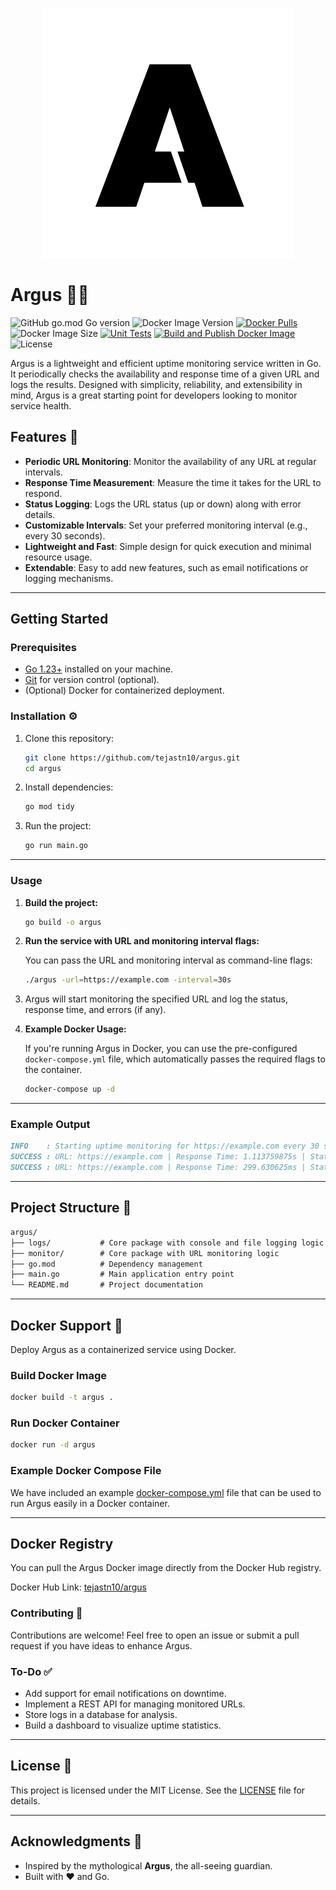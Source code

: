 <p align="center">
  <img src="logo.svg" alt="Logo">
</p>

# Argus 🕵️‍♂️

![GitHub go.mod Go version](https://img.shields.io/github/go-mod/go-version/tejastn10/argus?logo=go)
![Docker Image Version](https://img.shields.io/docker/v/tejastn10/argus?logo=docker)
[![Docker Pulls](https://img.shields.io/docker/pulls/tejastn10/argus?logo=docker)](https://hub.docker.com/r/tejastn10/argus)
![Docker Image Size](https://img.shields.io/docker/image-size/tejastn10/argus?logo=docker)
[![Unit Tests](https://github.com/tejastn10/argus/actions/workflows/unit-test.yml/badge.svg?logo=github)](https://github.com/tejastn10/argus/actions/workflows/unit-test.yml)
[![Build and Publish Docker Image](https://github.com/tejastn10/argus/actions/workflows/docker-image.yml/badge.svg?logo=github)](https://github.com/tejastn10/argus/actions/workflows/docker-image.yml)
![License](https://img.shields.io/badge/License-MIT-yellow?logo=open-source-initiative&logoColor=white)

Argus is a lightweight and efficient uptime monitoring service written in Go. It periodically checks the availability and response time of a given URL and logs the results. Designed with simplicity, reliability, and extensibility in mind, Argus is a great starting point for developers looking to monitor service health.

## Features 🌟

- **Periodic URL Monitoring**: Monitor the availability of any URL at regular intervals.
- **Response Time Measurement**: Measure the time it takes for the URL to respond.
- **Status Logging**: Logs the URL status (up or down) along with error details.
- **Customizable Intervals**: Set your preferred monitoring interval (e.g., every 30 seconds).
- **Lightweight and Fast**: Simple design for quick execution and minimal resource usage.
- **Extendable**: Easy to add new features, such as email notifications or logging mechanisms.

---

## Getting Started

### Prerequisites

- [Go 1.23+](https://go.dev/doc/install) installed on your machine.
- [Git](https://git-scm.com/) for version control (optional).
- (Optional) Docker for containerized deployment.

### Installation ⚙️

1. Clone this repository:

    ```bash
    git clone https://github.com/tejastn10/argus.git
    cd argus
    ```

2. Install dependencies:

    ```bash
    go mod tidy
    ```

3. Run the project:

    ```bash
    go run main.go
    ```

---

### Usage

1. **Build the project:**

    ```bash
    go build -o argus
    ```

2. **Run the service with URL and monitoring interval flags:**

    You can pass the URL and monitoring interval as command-line flags:

    ```bash
    ./argus -url=https://example.com -interval=30s
    ```

3. Argus will start monitoring the specified URL and log the status, response time, and errors (if any).

4. **Example Docker Usage:**

    If you're running Argus in Docker, you can use the pre-configured `docker-compose.yml` file, which automatically passes the required flags to the container.

    ```bash
    docker-compose up -d
    ```

---

### Example Output

```md
INFO    : Starting uptime monitoring for https://example.com every 30 seconds
SUCCESS : URL: https://example.com | Response Time: 1.113759875s | Status: 200
SUCCESS : URL: https://example.com | Response Time: 299.630625ms | Status: 200
```

---

## Project Structure 📂

```md
argus/
├── logs/           # Core package with console and file logging logic 
├── monitor/        # Core package with URL monitoring logic
├── go.mod          # Dependency management
├── main.go         # Main application entry point
└── README.md       # Project documentation
```

---

## Docker Support 🐳

Deploy Argus as a containerized service using Docker.

### Build Docker Image

```bash
docker build -t argus .
```

### Run Docker Container

```bash
docker run -d argus
```

### Example Docker Compose File

We have included an example [docker-compose.yml](./docker-compose.yml) file that can be used to run Argus easily in a Docker container.

---

## Docker Registry

You can pull the Argus Docker image directly from the Docker Hub registry.

Docker Hub Link: [tejastn10/argus](https://hub.docker.com/r/tejastn10/argus)

### Contributing 🤝

Contributions are welcome! Feel free to open an issue or submit a pull request if you have ideas to enhance Argus.

### To-Do ✅

- Add support for email notifications on downtime.
- Implement a REST API for managing monitored URLs.
- Store logs in a database for analysis.
- Build a dashboard to visualize uptime statistics.

---

## License 📜

This project is licensed under the MIT License. See the [LICENSE](LICENSE) file for details.

---

## Acknowledgments 🙌

- Inspired by the mythological **Argus**, the all-seeing guardian.
- Built with ❤️ and Go.
